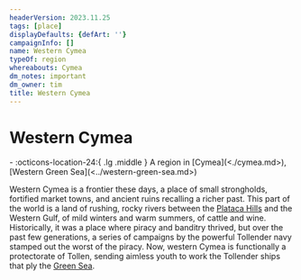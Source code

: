```yaml
---
headerVersion: 2023.11.25
tags: [place]
displayDefaults: {defArt: ''}
campaignInfo: []
name: Western Cymea
typeOf: region
whereabouts: Cymea
dm_notes: important
dm_owner: tim
title: Western Cymea
---
```

# Western Cymea
<div class="grid cards ext-narrow-margin ext-one-column" markdown>
-    :octicons-location-24:{ .lg .middle } A region in [Cymea](<./cymea.md>), [Western Green Sea](<../western-green-sea.md>)  
</div>


Western Cymea is a frontier these days, a place of small strongholds, fortified market towns, and ancient ruins recalling a richer past. This part of the world is a land of rushing, rocky rivers between the [Plataca Hills](<../cymea/plataca-hills.md>) and the Western Gulf, of mild winters and warm summers, of cattle and wine. Historically, it was a place where piracy and banditry thrived, but over the past few generations, a series of campaigns by the powerful Tollender navy stamped out the worst of the piracy. Now, western Cymea is functionally a protectorate of Tollen, sending aimless youth to work the Tollender ships that ply the [Green Sea](<../../green-sea.md>). 



